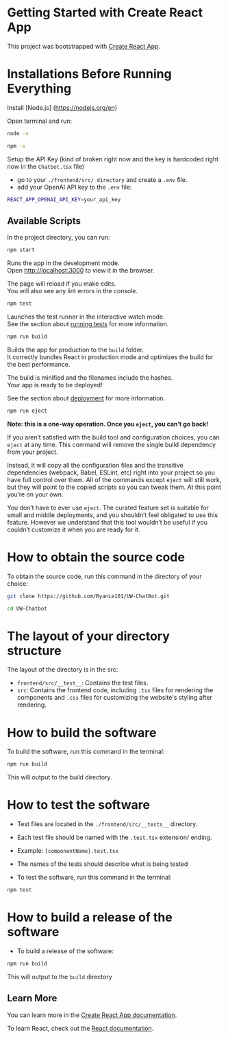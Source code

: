 # Getting Started with Create React App


This project was bootstrapped with [Create React App](https://github.com/facebook/create-react-app).

# Installations Before Running Everything
Install [Node.js] (https://nodejs.org/en)

Open terminal and run:

```bash
node -v
```

```bash
npm -v
```

Setup the API Key (kind of broken right now and the key is hardcoded right now in the `Chatbot.tsx` file)
- go to your `./frontend/src/ directory` and create a `.env` file.
- add your OpenAI API key to the `.env` file:

```bash
REACT_APP_OPENAI_API_KEY=your_api_key
```

## Available Scripts


In the project directory, you can run:


```bash
npm start
```


Runs the app in the development mode.\
Open [http://localhost:3000](http://localhost:3000) to view it in the browser.


The page will reload if you make edits.\
You will also see any lint errors in the console.


```bash
npm test
```


Launches the test runner in the interactive watch mode.\
See the section about [running tests](https://facebook.github.io/create-react-app/docs/running-tests) for more information.


```bash
npm run build
```


Builds the app for production to the `build` folder.\
It correctly bundles React in production mode and optimizes the build for the best performance.


The build is minified and the filenames include the hashes.\
Your app is ready to be deployed!


See the section about [deployment](https://facebook.github.io/create-react-app/docs/deployment) for more information.


```bash
npm run eject
```


**Note: this is a one-way operation. Once you `eject`, you can’t go back!**


If you aren’t satisfied with the build tool and configuration choices, you can `eject` at any time. This command will remove the single build dependency from your project.


Instead, it will copy all the configuration files and the transitive dependencies (webpack, Babel, ESLint, etc) right into your project so you have full control over them. All of the commands except `eject` will still work, but they will point to the copied scripts so you can tweak them. At this point you’re on your own.


You don’t have to ever use `eject`. The curated feature set is suitable for small and middle deployments, and you shouldn’t feel obligated to use this feature. However we understand that this tool wouldn’t be useful if you couldn’t customize it when you are ready for it.

# How to obtain the source code
To obtain the source code, run this command in the directory of your choice:

```bash
git clone https://github.com/RyanLe101/UW-ChatBot.git
```

```bash
cd UW-Chatbot
```

# The layout of your directory structure
The layout of the directory is in the src:
- `frontend/src/__test__`: Contains the test files.
- `src`: Contains the frontend code, including `.tsx` files for rendering the components and `.css` files for customizing the website's styling after rendering.

# How to build the software
To build the software, run this command in the terminal:

```bash
npm run build
```

This will output to the build directory.

# How to test the software
- Test files are located in the `./frontend/src/__tests__` directory.

- Each test file should be named with the `.test.tsx` extension/ ending.
- Example: `[componentName].test.tsx`

- The names of the tests should describe what is being tested

- To test the software, run this command in the terminal:
```bash
npm test
```

# How to build a release of the software
- To build a release of the software:
```bash
npm run build
```

This will output to the `build` directory

## Learn More

You can learn more in the [Create React App documentation](https://facebook.github.io/create-react-app/docs/getting-started).


To learn React, check out the [React documentation](https://reactjs.org/).

